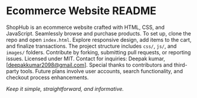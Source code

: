 # Ecommerce Website README

ShopHub is an ecommerce website crafted with HTML, CSS, and JavaScript. Seamlessly browse and purchase products. To set up, clone the repo and open `index.html`. Explore responsive design, add items to the cart, and finalize transactions. The project structure includes `css/`, `js/`, and `images/` folders. Contribute by forking, submitting pull requests, or reporting issues. Licensed under MIT. Contact for inquiries: Deepak kumar, [deepakkumar2098@gmail.com]. Special thanks to contributors and third-party tools. Future plans involve user accounts, search functionality, and checkout process enhancements.

*Keep it simple, straightforward, and informative.*
